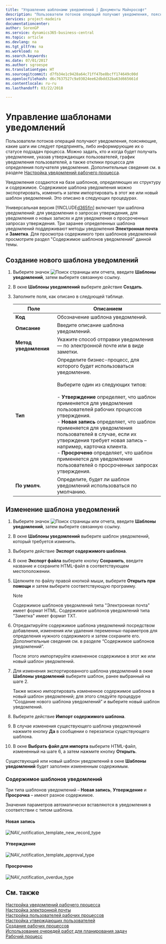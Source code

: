```yaml
---
title: "Управление шаблонами уведомлений | Документы Майкрософт"
description: "Пользователи потоков операций получают уведомления, поясняющие, какие шаги им следует предпринять, либо информирующие их о статусе подзадач процесса. Можно задать, кто и когда будет получать уведомление, указав утверждающих пользователей, график уведомления пользователей, а также отклики процесса для определения получателя уведомления. Дополнительные сведения см. в разделе [Настройка уведомлений рабочего процесса](across-setting-up-workflow-notifications.md)."
services: project-madeira
documentationcenter: 
author: SorenGP
ms.service: dynamics365-business-central
ms.topic: article
ms.devlang: na
ms.tgt_pltfrm: na
ms.workload: na
ms.search.keywords: 
ms.date: 07/01/2017
ms.author: sgroespe
ms.translationtype: HT
ms.sourcegitcommit: d7fb34e1c9428a64c71ff47be8bcff174649c00d
ms.openlocfilehash: d6c7637527c9a93024ee62dbdd32ba63d665661d
ms.contentlocale: ru-ru
ms.lasthandoff: 03/22/2018

---
```

# <a name="manage-notification-templates"></a>Управление шаблонами уведомлений
Пользователи потоков операций получают уведомления, поясняющие, какие шаги им следует предпринять, либо информирующие их о статусе подзадач процесса. Можно задать, кто и когда будет получать уведомление, указав утверждающих пользователей, график уведомления пользователей, а также отклики процесса для определения получателя уведомления. Дополнительные сведения см. в разделе [Настройка уведомлений рабочего процесса](across-setting-up-workflow-notifications.md).  

 Уведомления создаются на базе шаблонов, определяющих их структуру и содержимое. Содержимое шаблона уведомления можно экспортировать, изменить и затем импортировать в этот же или новый шаблон уведомлений. Это описано в следующих процедурах.  

 Универсальная версия [!INCLUDE[d365fin](includes/d365fin_md.md)] включает три шаблона уведомлений: для уведомления о запросах утверждения, для уведомления о новых записях и для уведомления о просроченных запросах утверждения. Три заранее определенных шаблона уведомлений поддерживают методы уведомления **Электронная почта** и **Заметка**. Для просмотра содержимого трех шаблонов уведомлений просмотрите раздел "Содержимое шаблонов уведомлений" данной темы.

## <a name="to-create-a-new-notification-template"></a>Создание нового шаблона уведомлений  
1.  Выберите значок ![Поиск страницы или отчета](media/ui-search/search_small.png "Значок поиска страницы или отчета"), введите **Шаблоны уведомлений**, затем выберите связанную ссылку.  
2.  В окне **Шаблоны уведомлений** выберите действие **Создать**.  
3.  Заполните поля, как описано в следующей таблице.  

    |Поле|Описанием|  
    |---------------------------------|---------------------------------------|  
    |**Код**|Обозначение шаблона уведомлений.|  
    |**Описание**|Введите описание шаблона уведомлений.|  
    |**Метод уведомления**|Укажите способ отправки уведомления — по электронной почте или в виде заметки.|  
    |**Тип**|Определите бизнес-процесс, для которого будет использоваться уведомление.<br /><br /> Выберите один из следующих типов:<br /><br /> -   **Утверждение** определяет, что шаблон применяется для уведомления пользователей рабочих процессов утверждения.<br />-   **Новая запись** определяет, что шаблон применяется для уведомления пользователей в случае, если их утверждения требует новая запись – например, карточка клиента.<br />-   **Просрочено** определяет, что шаблон применяется для уведомления пользователей о просроченных запросах утверждения.|  
    |**По умолч.**|Определите, будет ли шаблон уведомлений использоваться по умолчанию.|  

## <a name="to-modify-a-notification-template"></a>Изменение шаблона уведомлений  
1.  Выберите значок ![Поиск страницы или отчета](media/ui-search/search_small.png "Значок поиска страницы или отчета"), введите **Шаблоны уведомлений**, затем выберите связанную ссылку.  
2.  В окне **Шаблоны уведомлений** выберите шаблон уведомлений, который требуется изменить.  
3.  Выберите действие **Экспорт содержимого шаблона**.  
4.  В окне **Экспорт файла** выберите кнопку **Сохранить**, введите название и сохраните HTML-файл в соответствующем местоположении.  
5.  Щелкните по файлу правой кнопкой мыши, выберите **Открыть при помощи** и затем выберите соответствующую программу.  

    > [!NOTE]  
    >  Содержимое шаблонов уведомлений типа "Электронная почта" имеет формат HTML. Содержимое шаблонов уведомлений типа "Заметка" имеет формат TXT.  
6.  Отредактируйте содержимое шаблона уведомлений посредством добавления, изменения или удаления переменных-параметров для определения нужного содержимого и затем сохраните его. Дополнительные сведения см. в разделе “Содержимое шаблонов уведомлений”.  

    После этого импортируйте измененное содержимое в этот же или новый шаблон уведомлений.  
7.  Для изменения экспортированного шаблона уведомлений в окне **Шаблоны уведомлений** выберите шаблон, ранее выбранный на шаге 2.  

    Также можно импортировать измененное содержимое шаблона в новый шаблон уведомлений; для этого следуйте процедуре “Создание нового шаблона уведомлений” и выберите новый шаблон уведомлений.  
8.  Выберите действие **Импорт содержимого шаблона**.  
9. В случае изменения существующего шаблона уведомлений нажмите кнопку **Да** в сообщении о перезаписи существующего шаблона.  
10. В окне **Выбрать файл для импорта** выберите HTML-файл, измененный на шаге 6, а затем нажмите кнопку **Открыть**.  

Существующий или новый шаблон уведомлений в окне **Шаблоны уведомлений** будет заполнен измененным содержимым.  

### <a name="content-of-the-notification-templates"></a>Содержимое шаблонов уведомлений  
Три типа шаблонов уведомлений – **Новая запись**, **Утверждение** и **Просрочка** – имеют разное содержимое.  

Значения параметров автоматически вставляются в уведомления в соответствии с типом шаблона.  

#### <a name="new-record"></a>Новая запись  
 ![NAV&#95;notification&#95;template&#95;new&#95;record&#95;type](media/nav_notification_template_new_record.png "NAV_notification_template_new_record")  

#### <a name="approval"></a>Утверждение  
 ![NAV&#95;notification&#95;template&#95;approval&#95;type](media/nav_notification_template_approval_type.png "NAV_notification_template_approval_type")  

#### <a name="overdue"></a>Просрочено  
 ![NAV&#95;notification&#95;overdue&#95;type](media/nav_notification_overdue_type.png "NAV_notification_overdue_type")  

## <a name="see-also"></a>См. также  
 [Настройка уведомлений рабочего процесса](across-setting-up-workflow-notifications.md)   
 [Настройка электронной почты](admin-how-setup-email.md)   
 [Настройка пользователей рабочих процессов](across-how-to-set-up-workflow-users.md)   
 [Настройка утверждающих пользователей](across-how-to-set-up-approval-users.md)   
 [Создание рабочих процессов](across-how-to-create-workflows.md)   
 [Использование очередей работ для планирования задач](admin-job-queues-schedule-tasks.md)   
 [Рабочий процесс](across-workflow.md)   

